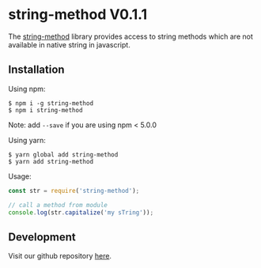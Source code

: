 # string-method V0.1.1

The [string-method](https://github.com/oreste-abizera/string-method) library provides access to string methods which are not available in native string in javascript.

## Installation

Using npm:

```shell
$ npm i -g string-method
$ npm i string-method
```

Note: add `--save` if you are using npm < 5.0.0

Using yarn:

```shell
$ yarn global add string-method
$ yarn add string-method
```

Usage:

```js
const str = require('string-method');

// call a method from module
console.log(str.capitalize('my sTring'));
```

## Development

Visit our github repository [here](https://github.com/oreste-abizera/string-method).
